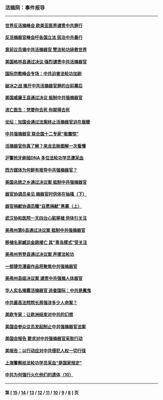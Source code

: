 ### 活摘网：事件报导
---
#### [世界反活摘峰会 欧美亚医界谴责中共罪行](../../pages/nf5877/n13253550.md?09240430) 
#### [反活摘器官峰会吁各国立法 惩治中共暴行](../../pages/nf5877/n13245052.md?09240430) 
#### [意前议员揭中共活摘器官 赞法轮功拯救世界](../../pages/nf5877/n13203445.md?09240430) 
#### [美国格林县通过决议 强烈谴责中共活摘器官](../../pages/nf5877/n13119367.md?09240430) 
#### [国际宗教峰会专场：中共迫害法轮功加剧](../../pages/nf5877/n13088279.md?09240430) 
#### [破冰之战 揭开中共活摘器官罪的台前幕后](../../pages/nf5877/n13082457.md?09240430) 
#### [美国威廉王县通过决议 抵制中共强摘器官](../../pages/nf5877/n13056521.md?09240430) 
#### [流亡医生：党要你去死 你就得去死](../../pages/nf5877/n13052835.md?09240430) 
#### [论坛：加国会通过法案终止活摘器官迫在眉睫](../../pages/nf5877/n13029839.md?09240430) 
#### [中共强摘器官 联合国十二专家“极震惊”](../../pages/nf5877/n13024313.md?09240430) 
#### [活摘器官你真了解？来龙去脉图解一次看懂](../../pages/nf5877/n13013820.md?09240430) 
#### [沪警抢牙刷验DNA 多位法轮功学员遭采血](../../pages/nf5877/n12969218.md?09240430) 
#### [西方媒体为何鲜有报导中共强摘器官？](../../pages/nf5877/n12932034.md?09240430) 
#### [美国总统之乡通过决议案 抵制中共强摘器官](../../pages/nf5877/n12908242.md?09240430) 
#### [器官协调员亲见 摘器官时供体在抽搐（下）](../../pages/nf5877/n12898622.md?09240430) 
#### [器官捐献协调员曝“自愿捐献”黑幕（上）](../../pages/nf5877/n12878830.md?09240430) 
#### [武汉协和医院一天四台心脏移植 供体引关注](../../pages/nf5877/n12863175.md?09240430) 
#### [美弗州第6县通过决议案 抵制中共强摘器官](../../pages/nf5877/n12805218.md?09240430) 
#### [移植名家臧运金跳楼亡 其“青岛模式”受关注](../../pages/nf5877/n12803746.md?09240430) 
#### [美弗州劳登县通过决议案 声援法轮功](../../pages/nf5877/n12785715.md?09240430) 
#### [一部捷克漫画作品将聚焦中共强摘器官](../../pages/nf5877/n12785954.md?09240430) 
#### [美弗州县级决议案 谴责中共强摘人体器官](../../pages/nf5877/n12721290.md?09240430) 
#### [华人实名揭露活摘器官 追查国际：中共是魔鬼](../../pages/nf5877/n12691724.md?09240430) 
#### [中共最高法院院长周强涉多少人命案？](../../pages/nf5877/n12678074.md?09240430) 
#### [美欧专家：让欧洲结束对中共的幻想](../../pages/nf5877/n12652921.md?09240430) 
#### [美国会参众议员发起制止中共强摘器官法案](../../pages/nf5877/n12627668.md?09240430) 
#### [美国会报告 要求对中共强摘器官采取行动](../../pages/nf5877/n12448233.md?09240430) 
#### [美报告：以行动应对中共侵犯人权一切行径](../../pages/nf5877/n12443204.md?09240430) 
#### [上海警察给法轮功学员采血“是国家规定”](../../pages/nf5877/n12371027.md?09240430) 
#### [中共为何强行火化他们的遗体（10）](../../pages/nf5877/n12352363.md?09240430) 

---
#### 第 [ [15](./15.md?09240430) / [14](./14.md?09240430) / [13](./13.md?09240430) / [12](./12.md?09240430) / [11](./11.md?09240430) / [10](./10.md?09240430) / [9](./9.md?09240430) / [8](./8.md?09240430) ] 页
